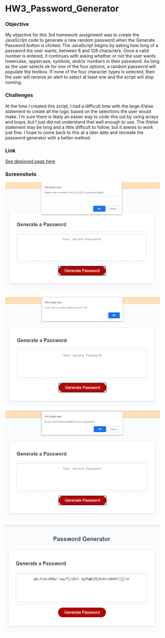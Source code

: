 # HW3_Password_Generator

### **Objective**

My objective for this 3rd homework assignment was to create the JavaScript code to generate a new random password when the Generate Password button is clicked. The JavaScript begins by asking how long of a password the user wants, between 8 and 128 characters. Once a valid number is entered, it continues with asking whether or not the user wants lowercase, uppercase, symbols, and/or numbers in their password. As long as the user selects ok for one of the four options, a random password will populate the textbox. If none of the four character types is selected, then the user will receive an alert to select at least one and the script will stop running.

### **Challenges**

At the time I created this script, I had a difficult time with the large if/else statement to create all the logic based on the selections the user would make. I'm sure there is likely an easier way to code this out by using arrays and loops, but I just did not understand that well enough to use. The if/else statement may be long and a little difficult to follow, but it seems to work just fine. I hope to come back to this at a later date and recreate the password generator with a better method.

### **Link**

[See deployed page here](https://peterphenow.github.io/HW3_Password_Generator/)

### **Screenshots**

<img src="./assets/images/pwLength.png" alt="prompt to input password length" width="500" height="350">&nbsp;&nbsp;<img src="./assets/images/errorCheck.png" alt="alert if invalid number is entered" width="500" height="350">

<img src="./assets/images/lowercase.png" alt="confirm lowercase characters" width="500" height="350">&nbsp;&nbsp;<img src="./assets/images/results.png" alt="succesfully generated password" width="500" height="350">
